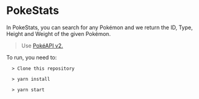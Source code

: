 # PokeStats

In PokeStats, you can search for any Pokémon and we return the ID, Type, Height and Weight of the given Pokémon.
> Use <a href="https://pokeapi.co/"> PokéAPI v2. </a>

  
To run, you need to:
```
  > Clone this repository
  
  > yarn install
  
  > yarn start
```

